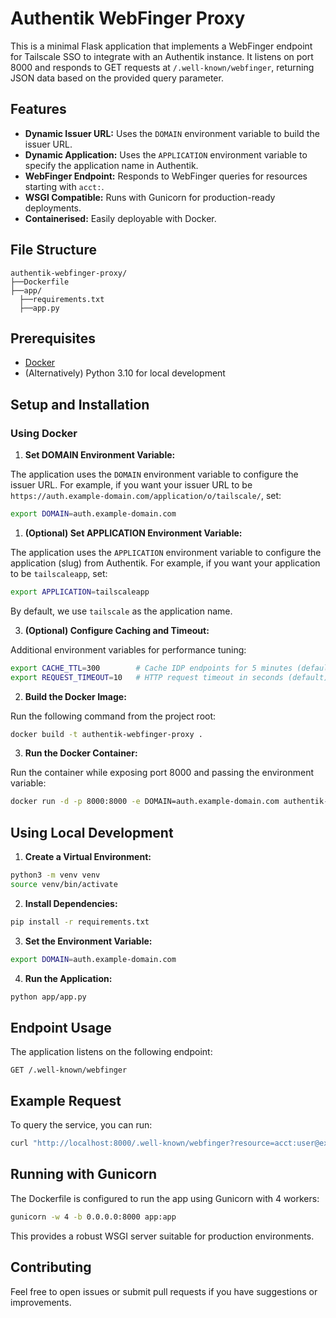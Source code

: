 # Authentik WebFinger Proxy

This is a minimal Flask application that implements a WebFinger endpoint for Tailscale SSO to integrate with an Authentik instance. It listens on port 8000 and responds to GET requests at `/.well-known/webfinger`, returning JSON data based on the provided query parameter.

## Features

- **Dynamic Issuer URL:** Uses the `DOMAIN` environment variable to build the issuer URL.
- **Dynamic Application:** Uses the `APPLICATION` environment variable to specify the application name in Authentik.
- **WebFinger Endpoint:** Responds to WebFinger queries for resources starting with `acct:`.
- **WSGI Compatible:** Runs with Gunicorn for production-ready deployments.
- **Containerised:** Easily deployable with Docker.

## File Structure

```
authentik-webfinger-proxy/
├──Dockerfile
├──app/
  ├──requirements.txt
  ├──app.py
```

## Prerequisites

- [Docker](https://www.docker.com/)
- (Alternatively) Python 3.10 for local development

## Setup and Installation

### Using Docker

1. **Set DOMAIN Environment Variable:**

  The application uses the `DOMAIN` environment variable to configure the issuer URL. For example, if you want your issuer URL to be `https://auth.example-domain.com/application/o/tailscale/`, set:

  ```bash
export DOMAIN=auth.example-domain.com
```

1. **(Optional) Set APPLICATION Environment Variable:**

  The application uses the `APPLICATION` environment variable to configure the application (slug) from Authentik. For example, if you want your application to be `tailscaleapp`, set:

  ```bash
export APPLICATION=tailscaleapp
```

By default, we use `tailscale` as the application name.

3. **(Optional) Configure Caching and Timeout:**

  Additional environment variables for performance tuning:

  ```bash
export CACHE_TTL=300        # Cache IDP endpoints for 5 minutes (default)
export REQUEST_TIMEOUT=10   # HTTP request timeout in seconds (default)
```

2. **Build the Docker Image:**

  Run the following command from the project root:

  ```bash
docker build -t authentik-webfinger-proxy .
```

3. **Run the Docker Container:**

  Run the container while exposing port 8000 and passing the environment variable:

  ```bash
docker run -d -p 8000:8000 -e DOMAIN=auth.example-domain.com authentik-webfinger-proxy
```

## Using Local Development

1. **Create a Virtual Environment:**

  ```bash
python3 -m venv venv
source venv/bin/activate
```

2. **Install Dependencies:**

  ```bash
pip install -r requirements.txt
```

3. **Set the Environment Variable:**

  ```bash
export DOMAIN=auth.example-domain.com
```

4. **Run the Application:**

  ```bash
python app/app.py
```

## Endpoint Usage

The application listens on the following endpoint:

```
GET /.well-known/webfinger
```

## Example Request

To query the service, you can run:

```bash
curl "http://localhost:8000/.well-known/webfinger?resource=acct:user@example.com"
```

## Running with Gunicorn

The Dockerfile is configured to run the app using Gunicorn with 4 workers:

```bash
gunicorn -w 4 -b 0.0.0.0:8000 app:app
```

This provides a robust WSGI server suitable for production environments.

## Contributing

Feel free to open issues or submit pull requests if you have suggestions or improvements.
